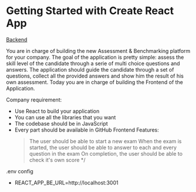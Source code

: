 # Getting Started with Create React App

[Backend](https://github.com/Abdugaffor-97/benchmark-platform-backend)

You are in charge of building the new Assessment & Benchmarking platform for your company.
The goal of the application is pretty simple: assess the skill level of the candidate through a serie of multi choice questions and answers.
The application should guide the candidate through a set of questions, collect all the provided answers and show him the result of his own assessment.
Today you are in charge of building the Frontend of the Application.

Company requirement:

- Use React to build your application
- You can use all the libraries that you want
- The codebase should be in JavaScript
- Every part should be available in GitHub
  Frontend Features:
  > The user should be able to start a new exam
  > When the exam is started, the user should be able to answer to each and every question in the exam
  > On completion, the user should be able to check it's own score
  > \*/

.env config

- REACT_APP_BE_URL=http://localhost:3001
